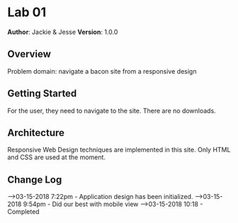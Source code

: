 # Lab 01

**Author**: Jackie & Jesse
**Version**: 1.0.0 

## Overview
Problem domain: navigate a bacon site from a responsive design

## Getting Started
For the user, they need to navigate to the site.  There are no downloads.

## Architecture
Responsive Web Design techniques are implemented in this site.  Only HTML and CSS are used at the moment.

## Change Log
<!-- Use this are to document the iterative changes made to your application as each feature is successfully implemented. Use time stamps. Here's an examples:

01-01-2001 4:59pm - Application now has a fully-functional express server, with GET and POST routes for the book resource.

## Credits and Collaborations
<!-- Give credit (and a link) to other people or resources that helped you build this application. -->
-->03-15-2018 7:22pm - Application design has been initialized.
-->03-15-2018 9:54pm - Did our best with mobile view
-->03-15-2018 10:18 - Completed